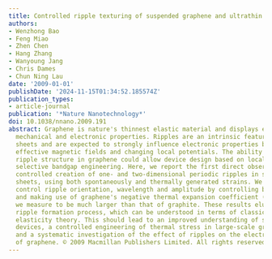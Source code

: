 ```yaml
---
title: Controlled ripple texturing of suspended graphene and ultrathin graphite membranes
authors:
- Wenzhong Bao
- Feng Miao
- Zhen Chen
- Hang Zhang
- Wanyoung Jang
- Chris Dames
- Chun Ning Lau
date: '2009-01-01'
publishDate: '2024-11-15T01:34:52.185574Z'
publication_types:
- article-journal
publication: '*Nature Nanotechnology*'
doi: 10.1038/nnano.2009.191
abstract: Graphene is nature's thinnest elastic material and displays exceptional
  mechanical and electronic properties. Ripples are an intrinsic feature of graphene
  sheets and are expected to strongly influence electronic properties by inducing
  effective magnetic fields and changing local potentials. The ability to control
  ripple structure in graphene could allow device design based on local strain and
  selective bandgap engineering. Here, we report the first direct observation and
  controlled creation of one- and two-dimensional periodic ripples in suspended graphene
  sheets, using both spontaneously and thermally generated strains. We are able to
  control ripple orientation, wavelength and amplitude by controlling boundary conditions
  and making use of graphene's negative thermal expansion coefficient (TEC), which
  we measure to be much larger than that of graphite. These results elucidate the
  ripple formation process, which can be understood in terms of classical thin-film
  elasticity theory. This should lead to an improved understanding of suspended graphene
  devices, a controlled engineering of thermal stress in large-scale graphene electronics,
  and a systematic investigation of the effect of ripples on the electronic properties
  of graphene. © 2009 Macmillan Publishers Limited. All rights reserved.
---
```

